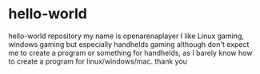 # hello-world
hello-world repository
my name is openarenaplayer
I like Linux gaming, windows gaming but especially handhelds gaming
although don't expect me to create a program or something for handhelds, as I barely know how to create a program for linux/windows/mac.
thank you
